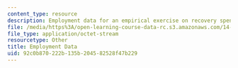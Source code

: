 ```yaml
---
content_type: resource
description: Employment data for an empirical exercise on recovery spending.
file: /media/https%3A/open-learning-course-data-rc.s3.amazonaws.com/14-33-economics-research-and-communication-spring-2012/92c0b870222b135b204582528f47b229_employment.dta
file_type: application/octet-stream
resourcetype: Other
title: Employment Data
uid: 92c0b870-222b-135b-2045-82528f47b229
---
```

